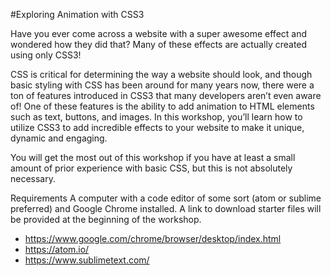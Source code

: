 #Exploring Animation with CSS3

Have you ever come across a website with a super awesome effect and wondered how they did that? Many of these effects are actually created using only CSS3!
 
CSS is critical for determining the way a website should look, and though basic styling with CSS has been around for many years now, there were a ton of features introduced in CSS3 that many developers aren’t even aware of! One of these features is the ability to add animation to HTML elements such as text, buttons, and images. In this workshop, you’ll learn how to utilize CSS3 to add incredible effects to your website to make it unique, dynamic and engaging. 
 
You will get the most out of this workshop if you have at least a small amount of prior experience with basic CSS, but this is not absolutely necessary.

Requirements
A computer with a code editor of some sort (atom or sublime preferred) and Google Chrome installed. A link to download starter files will be provided at the beginning of the workshop.

* https://www.google.com/chrome/browser/desktop/index.html
* https://atom.io/
* https://www.sublimetext.com/
